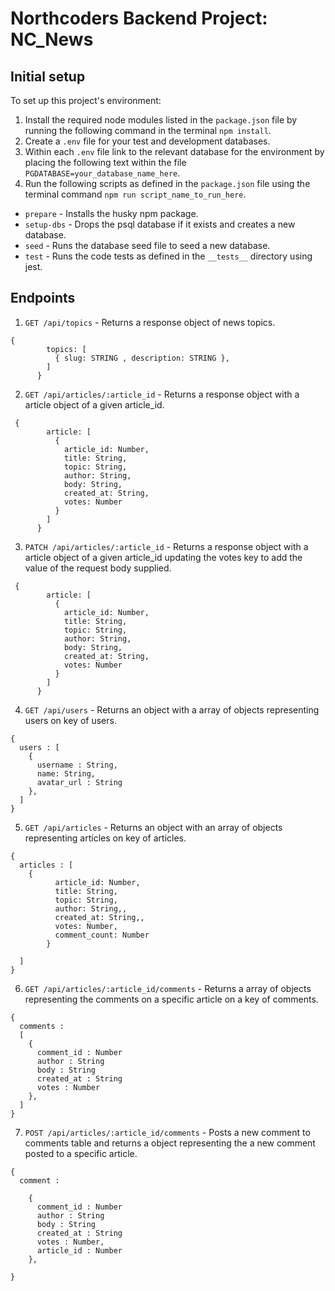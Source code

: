 # Northcoders Backend Project: NC_News

## Initial setup

To set up this project's environment:

1. Install the required node modules listed in the `package.json` file by running the following command in the terminal `npm install`.
2. Create a `.env` file for your test and development databases.
3. Within each `.env` file link to the relevant database for the environment by placing the following text within the file `PGDATABASE=your_database_name_here`.
4. Run the following scripts as defined in the `package.json` file using the terminal command `npm run script_name_to_run_here`.

- `prepare` - Installs the husky npm package.
- `setup-dbs` - Drops the psql database if it exists and creates a new database.
- `seed` - Runs the database seed file to seed a new database.
- `test` - Runs the code tests as defined in the `__tests__` directory using jest.

## Endpoints

1. `GET /api/topics` - Returns a response object of news topics.

```
{
        topics: [
          { slug: STRING , description: STRING },
        ]
      }
```

2. `GET /api/articles/:article_id` - Returns a response object with a article object of a given article_id.

```
 {
        article: [
          {
            article_id: Number,
            title: String,
            topic: String,
            author: String,
            body: String,
            created_at: String,
            votes: Number
          }
        ]
      }
```

3. `PATCH /api/articles/:article_id` - Returns a response object with a article object of a given article_id updating the votes key to add the value of the request body supplied.

```
 {
        article: [
          {
            article_id: Number,
            title: String,
            topic: String,
            author: String,
            body: String,
            created_at: String,
            votes: Number
          }
        ]
      }
```

4. `GET /api/users` - Returns an object with a array of objects representing users on key of users.

```
{
  users : [
    {
      username : String,
      name: String,
      avatar_url : String
    },
  ]
}
```

5. `GET /api/articles` - Returns an object with an array of objects representing articles on key of articles.

```
{
  articles : [
    {
          article_id: Number,
          title: String,
          topic: String,
          author: String,,
          created_at: String,,
          votes: Number,
          comment_count: Number
        }

  ]
}
```

6. `GET /api/articles/:article_id/comments` - Returns a array of objects representing the comments on a specific article on a key of comments.

```
{
  comments :
  [
    {
      comment_id : Number
      author : String
      body : String
      created_at : String
      votes : Number
    },
  ]
}
```

7. `POST /api/articles/:article_id/comments` - Posts a new comment to comments table and returns a object representing the a new comment posted to a specific article.
```
{
  comment :
  
    {
      comment_id : Number
      author : String
      body : String
      created_at : String
      votes : Number,
      article_id : Number
    },
  
}
```
